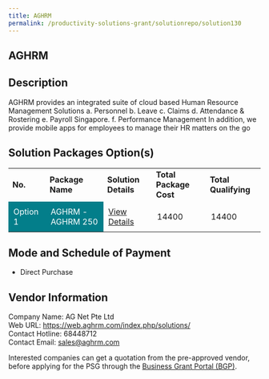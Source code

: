 ```yaml
---
title: AGHRM
permalink: /productivity-solutions-grant/solutionrepo/solution130
---
```


## AGHRM

## Description

AGHRM provides an integrated suite of cloud based Human Resource Management Solutions
a.	Personnel
b.	Leave
c.	Claims
d.	Attendance & Rostering
e.	Payroll Singapore. 
f.	Performance Management
In addition, we provide mobile apps for employees to manage their HR matters on the go

## Solution Packages Option(s)

<table>
<tr>
<td><b>No.</b></td>
<td><b>Package Name</b></td>
<td><b>Solution Details</b></td>
<td><b>Total Package Cost</b></td>
<td><b>Total Qualifying</b></td>
</tr>
<tr>
<td style='padding: 10px; background-color: #037E8A; color: #FFFFFF;'>Option 1</td>
<td style='padding: 10px; background-color: #037E8A; color: #FFFFFF;'>AGHRM - AGHRM 250</td>
<td style='padding: 10px;'><a href='https://www.gobusiness.gov.sg/images/psg/Desensitised_AG_NET_20200197_Annex_3_20200707122338_Part_4.pdf' target='_blank'>View Details</a></td>
<td style='padding: 10px;'>14400</td>
<td style='padding: 10px;'>14400</td>
</tr>
</table>

## Mode and Schedule of Payment

 - Direct Purchase

## Vendor Information

 Company Name: AG Net Pte Ltd <br>Web URL: https://web.aghrm.com/index.php/solutions/ <br>Contact Hotline: 68448712 <br>Contact Email: sales@aghrm.com <br>

Interested companies can get a quotation from the pre-approved vendor, before applying for the PSG through the <a href='https://www.businessgrants.gov.sg/' target='_blank' rel='noopener'>Business Grant Portal (BGP)</a>.

<script src="/jquery/resize-tables.js"></script>

